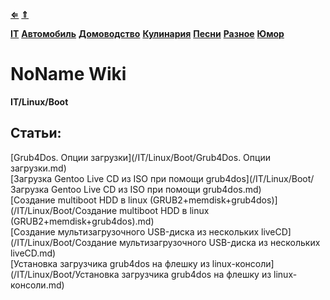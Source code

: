 [**⇐**](../index.md)
[**⇑**](/index.md)

[**IT**](/IT/index.md)
[**Автомобиль**](/Автомобиль/index.md)
[**Домоводство**](/Домоводство/index.md)
[**Кулинария**](/Кулинария/index.md)
[**Песни**](/Песни/index.md)
[**Разное**](/Разное/index.md)
[**Юмор**](/Юмор/index.md)

# NoName Wiki
**IT/Linux/Boot**


## Статьи:
[Grub4Dos. Опции загрузки](/IT/Linux/Boot/Grub4Dos. Опции загрузки.md)  
[Загрузка Gentoo Live CD из ISO при помощи grub4dos](/IT/Linux/Boot/Загрузка Gentoo Live CD из ISO при помощи grub4dos.md)  
[Создание multiboot HDD в linux (GRUB2+memdisk+grub4dos)](/IT/Linux/Boot/Создание multiboot HDD в linux (GRUB2+memdisk+grub4dos).md)  
[Создание мультизагрузочного USB-диска из нескольких liveCD](/IT/Linux/Boot/Создание мультизагрузочного USB-диска из нескольких liveCD.md)  
[Установка загрузчика grub4dos на флешку из linux-консоли](/IT/Linux/Boot/Установка загрузчика grub4dos на флешку из linux-консоли.md)  
